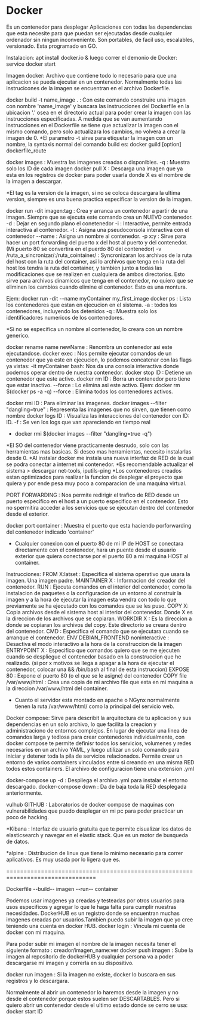 # Docker

Es un contenedor para desplegar Aplicaciones con todas las dependencias que esta necesite para que puedan ser ejecutadas desde cualquier ordenador sin ningun inconveniente. Son portables, de facil uso, escalables, versionado. Esta programado en GO.

Instalacion: apt install docker.io  & luego correr el demonio de Docker: service docker start

Imagen docker: Archivo que contiene todo lo necesario para que una aplicacion se pueda ejecutar en un contenedor. Normalmente todas las instrucicones de la imagen se encuentran en el archivo Dockerfile.

docker build -t name_image . : Con este comando construire una imagen con nombre 'name_image' y buscara las instrucciones del Dockerfile en la ubicacion '.' osea en el directorio actual para poder crear la imagen con las instrucciones especificadas. A medida que se van aumentando instrucciones en el Dockerfile se tiene que actualizar la imagen con el mismo comando, pero solo actualizara los cambios, no volvera a crear la imagen de 0.
*El parametro -t sirve para etiquetar la imagen con un nombre, la syntaxis normal del comando build es: docker guild [option] dockerfile_route

docker images : Muestra las imagenes creadas o disponibles.
  -q : Muestra solo los ID de cada imagen
docker pull X : Descarga una imagen que ya esta en los registros de docker para poder usarla donde X es el nombre de la imagen a descargar.

*El tag es la version de la imagen, si no se coloca descargara la ultima version, siempre es una buena practica especificar la version de la imagen.

docker run -dit imagen:tag : Crea y arranca un contenedor a partir de una imagen. Siempre que se ejecuta este comando crea un NUEVO contenedor.
  -d : Dejar en segundo plano el conetenedor
  -i : Interactive, permite entrada interactiva al contenedor.
  -t : Asigna una pseudoconsola interactiva con el contenedor
  --name : Asigna un nombre al contenedor. 
  -p x:y : Sirve para hacer un port forwarding del puerto x del host al puerto y del contenedor. (Mi puerto 80 se convertira en el puerdo 80 del contenedor)
  -v /ruta_a_sincronizar/:/ruta_cointainer/ : Syncronizaran los archivos de la ruta del host con la ruta del container, asi lo archivos que tenga en la ruta del host los tendra la ruta del container, y tambien junto a todas las modificaciones que se realizen en cualquiera de ambos directorios.
  Esto sirve para archivos dinamicos que tenga en el contenedor, no quiero que se eliminen los cambios cuando elimine el contenedor. Esto es una montura.

Ejem: docker run -dit --name myContainer my_first_image
docker ps : Lista los contenedores que estan en ejecucion en el sistema.
  -a : todos los contenedores, incluyendo los detenidos
  -q : Muestra solo los identificadores numericos de los contenedores.

*Si no se especifica un nombre al contenedor, lo creara con un nombre generico.

docker rename name newName : Renombra un contenedor asi este ejecutandose.
docker exec : Nos permite ejecutar comandos de un contenedor que ya este en ejecucion, lo podemos concatenar con las flags ya vistas: 
  -it myContainer bash: Nos da una consola interactiva donde podemos operar dentro de nuestra contenedor.
docker stop ID : Detiene un contenedor que este activo.
docker rm ID : Borra un contenedor pero tiene que estar inactivo.
  --force : Lo elimina asi este activo.
Ejem: docker rm $(docker ps -a -q) --force : Elimina todos los contenedores activos.

docker rmi ID : Para eliminar las imagenes.
docker images --filter "dangling=true" : Representa las imagenes que no sirven, que tienen como nombre <none>
docker logs ID : Visualiza las interacciones del contenedor con ID: ID.
  -f : Se ven los logs que van apareciendo en tiempo real

* docker rmi $(docker images --filter "dangling=true -q")

*El SO del contenedor viene practicamente desnudo, solo con las herramientas mas basicas. Si deseo mas herramientas, necesito instalarlas desde 0.
*Al instalar docker me instala una nueva interfaz de RED de la cual se  podra conectar a internet mi contenedor.
*Es recomendable actualizar el sistema > descargar net-tools, iputils-ping
*Los contenedores creados estan optimizados para realizar la funcion de desplegar el proyecto que quiera y por ende pesa muy poco a comparacion de una maquina virtual.

PORT FORWARDING : Nos permite redirigir el trafico de RED desde un puerto especifico en el host a un puerto especifico en el contenedor. Esto no spermitira acceder a los servicios que se ejecutan dentro del contenedor desde el exterior.

docker port container : Muestra el puerto que esta haciendo porforwarding del contenedor indicado 'container'

* Cualquier conexion con el puerto 80 de mi IP de HOST se conectara directamente con el contenedor, hara un puente desde el usuario exterior que quiera conectarse por el puerto 80 a mi maquina HOST al container.

Instrucciones: 
  FROM X:latset  : Especifica el sistema operativo que usara la imagen. Una imagen padre.
  MAINTAINER X : Informacion del creador del contenedor.
  RUN : Ejecuta comandos en el interior del contenedor, como la instalacion de paquetes o la configuracion de un entorno al construir la imagen y a la hora de ejecutar la imagen esta vendra con todo lo que previamente se ha ejecutado con los comandos que se les puso.
  COPY X: Copia archivos desde el sistema host al interior del contenedor. Donde X es la direccion de los archivos que se copiaran.
  WORKDIR X : Es la direccion a donde se copiaran los archivos del copy. Este directorio se creara dentro del contenedor.
  CMD : Especifica el comando que se ejecutara cuando se arranque el contenedor.
  ENV DEBIAN_FRONTEND noninteractive : Desactiva el modo interactivo a la hora de la construccion de la imagen
  ENTRYPOINT X : Especifico que comandos quiero que se me ejecuten cuando se despliegue el contenedor basado en la construccion que he realizado. (si por x motivos se llega a apagar a la hora de ejecutar el contenedor, colocar una && /bin/bash al final de esta instruccion)
  EXPOSE 80 : Expone el puerto 80 (o el que se le asigne) del contenedor
  COPY file /var/www/html : Crea una copia de mi archivo file que esta en mi maquina a la direccion /var/www/html del container.

* Cuanto el servidor esta montado en apache o NGynx normalmente tienen la ruta /var/www/html/ como la principal del servicio web.

Docker compose: Sirve para describit la arquitectura de tu aplicacion y sus dependencias en un solo archivo, lo que facilita la creacion y administraciono de entornos complejos. En lugar de ejecutar una linea de comandos larga y tediosa para crear contenedores individualmente, con docker compose te permite definisr todos los servicios, volumenes y redes necesarios en un archivo YAML, y luego utilizar un solo comando para iniciar y detener toda la pila de servicios relacionados. Permite crear un entorno de varios containers vinculados entre si creando en una misma RED todos estos containers.
El archivo de configuracion tiene una extension .yml

docker-compose up -d : Despliega el archivo .yml para instalar el entorno descargado.
docker-compose down : Da de baja toda la RED desplegada anteriormente.

vulhub GITHUB : Laboratorios de docker compose de maquinas con vulnerabilidades que puedo desplegar en mi pc para poder practicar un poco de hacking.

*Kibana : Interfaz de usuario gratuita que te permite cisualizar los datos de elasticsearch y navegar en el elastic stack. Que es un motor de busqueda de datos.

*alpine : Distribucion de linux que tiene lo minimo necesario para correr aplicativos. Es muy usada por lo ligera que es.

================================================================================

 Dockerfile --build-- imagen --run-- container
 
Podemos usar imagenes ya creadas y testeadas por otros usuarios para usos especificos y agregar lo que le haga falta para cumplir nuestras necesidades.
DockerHUB es un registro donde se encuentran muchas imagenes creadas por usuarios.Tambien puedo subir la imagen que yo cree teniendo una cuenta en docker HUB.
docker login : Vincula mi cuenta de docker con mi maquina.

Para poder subir mi imagen el nombre de la imagen necesita tener el siguiente formato : creador/imagen_name:ver
docker push imagen : Sube la imagen al repositorio de dockerHUB y cualquier persona va a poder descargarse mi imagen y correrla en su dispositivo.

docker run imagen : Si la imagen no existe, docker lo buscara en sus registros y lo descargara.

Normalmente al abrir un contenedor lo haremos desde la imagen y no desde el contenedor porque estos suelen ser DESCARTABLES. Pero si quiero abrir un contenedor desde el ultimo estado donde se cerro se usa: 
docker start ID


